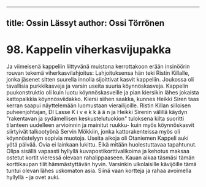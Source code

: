 
---
title: Ossin Lässyt
author: Ossi Törrönen
---

    
# 98. Kappelin viherkasvijupakka
Ja viimeisenä kappeliin liittyvänä muistona kerrottakoon erään insinöörin rouvan tekemä
viherkasvilahjoitus: Lahjoituksensa hän teki Ristin Killalle, jonka jäsenet sitten suurella
innolla sijoittivat kasvit kappeliin. Joukossa oli tavallisia purkkikasveja ja varsin useita suuria
köynnöskasveja. Kappelin puukonstruktio oli kuin luotu köynnöskasveille ja pian kiersikin
lähes jokaista kattopalkkia köynnösviidakko. Kiersi siihen saakka, kunnes Heikki Siren taas
kerran saapui näyttelemään luomustaan vierailijoille. Ristin Killan silloisen puheenjohtajan,
DI Lasse K i v e k k ä ä n ja Heikki Sirenin välillä käydyn "rakentavan ja sydämellisen
keskustelutuokion" tuloksena kilta suoritti tilanteen uudelleen arvioinnin ja mainitut ruukku-
kuin myös köynnöskasvit siirtyivät talkootyönä Servin Mökkiin, jonka kattorakenteissa myös
oli köynnöstelyyn sopivia muotoja.
Useita aikoja oli Otaniemen Kappeli auki yötä päivää. Ovia ei lainkaan lukittu. Eikä mitään
huolestuttavaa tapahtunut. Olipa sisällä vapaasti hyllyllä kuvapostikorttivalikoima ja kehotus
maksaa ostetut kortit vieressä olevaan rahalippaaseen. Kauan aikaa täsmäsi tämän
korttikaupan tilit hämmästyttävän hyvin. Varsinkin ulkolaisille kävijöille tämä tuntui olevan
lähes uskomaton asia. Siinä vaan kortteja ja rahaa avoimella hyllyllä - ja ovet auki.
